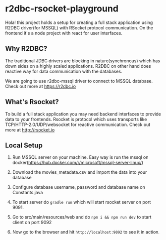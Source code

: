 # r2dbc-rsocket-playground

Hola! this project holds a setup for creating a full stack application using R2DBC driver(for MSSQL) with RSocket protocol communication. On the frontend it's a node project with react for user interfaces.

## Why R2DBC? 
The traditional JDBC drivers are blocking in nature(synchronous) which has down sides on a highly scaled applications. R2DBC on other hand does reactive way for data communication with the databases. 

We are going to use r2dbc-mssql driver to connect to MSSQL database.
Check out more at https://r2dbc.io

## What's Rsocket?
To build a full stack application you may need backend interfaces to provide data to your frontends.
Rsocket is protocol which uses transports like TCP/HTTP-2.0/UDP/websocket for reactive communication.
Check out more at http://rsocket.io

## Local Setup

1. Run MSSQL server on your machine. Easy way is run the mssql on docker(https://hub.docker.com/r/microsoft/mssql-server-linux/)

2. Download the movies_metadata.csv and import the data into your database

3. Configure database username, password and database name on Constants.java

4. To start server do `gradle run` which will start rsocket server on port 9091.

5. Go to src/main/resources/web and do `npm i && npm run dev` to start client on port 9092

6. Now go to the browser and hit `http://localhost:9092` to see it in action.



 
